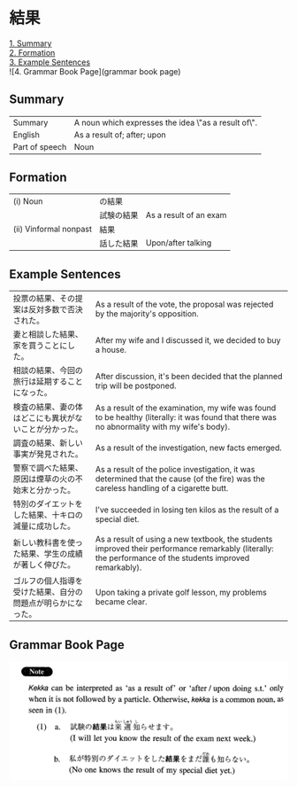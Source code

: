 # 結果

[1. Summary](#summary)<br>
[2. Formation](#formation)<br>
[3. Example Sentences](#example-sentences)<br>
![4. Grammar Book Page](grammar book page)<br>


## Summary

<table><tr>   <td>Summary</td>   <td>A noun which expresses the idea \"as a result of\".</td></tr><tr>   <td>English</td>   <td>As a result of; after; upon</td></tr><tr>   <td>Part of speech</td>   <td>Noun</td></tr></table>

## Formation

<table class="table"> <tbody><tr class="tr head"> <td class="td"><span class="numbers">(i)</span> <span> <span class="bold">Noun</span></span></td> <td class="td"><span class="concept">の結果</span> </td> <td class="td"><span>&nbsp;</span></td> </tr> <tr class="tr"> <td class="td"><span>&nbsp;</span></td> <td class="td"><span>試験<span class="concept">の結果</span></span> </td> <td class="td"><span>As a result of an exam</span></td> </tr> <tr class="tr head"> <td class="td"><span class="numbers">(ii)</span> <span> <span class="bold">Vinformal nonpast</span></span></td> <td class="td"><span class="concept">結果</span> </td> <td class="td"><span>&nbsp;</span></td> </tr> <tr class="tr"> <td class="td"><span>&nbsp;</span></td> <td class="td"><span>話した<span class="concept">結果</span></span> </td> <td class="td"><span>Upon/after talking</span></td> </tr> </tbody></table>

## Example Sentences

<table><tr>   <td>投票の結果、その提案は反対多数で否決された。</td>   <td>As a result of the vote, the proposal was rejected by the majority's opposition.</td></tr><tr>   <td>妻と相談した結果、家を買うことにした。</td>   <td>After my wife and I discussed it, we decided to buy a house.</td></tr><tr>   <td>相談の結果、今回の旅行は延期することになった。</td>   <td>After discussion, it's been decided that the planned trip will be postponed.</td></tr><tr>   <td>検査の結果、妻の体はどこにも異状がないことが分かった。</td>   <td>As a result of the examination, my wife was found to be healthy (literally: it was found that there was no abnormality with my wife's body).</td></tr><tr>   <td>調査の結果、新しい事実が発見された。</td>   <td>As a result of the investigation, new facts emerged.</td></tr><tr>   <td>警察で調べた結果、原因は煙草の火の不始末と分かった。</td>   <td>As a result of the police investigation, it was determined that the cause (of the fire) was the careless handling of a cigarette butt.</td></tr><tr>   <td>特別のダイエットをした結果、十キロの減量に成功した。</td>   <td>I've succeeded in losing ten kilos as the result of a special diet.</td></tr><tr>   <td>新しい教科書を使った結果、学生の成績が著しく伸びた。</td>   <td>As a result of using a new textbook, the students improved their performance remarkably (literally: the performance of the students improved remarkably).</td></tr><tr>   <td>ゴルフの個人指導を受けた結果、自分の問題点が明らかになった。</td>   <td>Upon taking a private golf lesson, my problems became clear.</td></tr></table>

## Grammar Book Page

![](../img/Intermediate結果.png)

